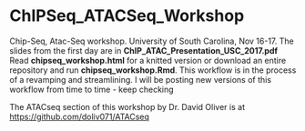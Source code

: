 # ChIPSeq_ATACSeq_Workshop
Chip-Seq, Atac-Seq workshop. University of South Carolina, Nov 16-17. 
The slides from the first day are in **ChIP_ATAC_Presentation_USC_2017.pdf**
Read **chipseq_workshop.html** for a knitted version or download an entire repository and run **chipseq_workshop.Rmd**.
This workflow is in the process of a revamping and streamlining.
I will be posting new versions of this workflow from time to time - keep checking

The ATACseq section of this workshop by Dr. David Oliver is at https://github.com/doliv071/ATACseq

